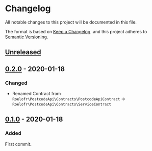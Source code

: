 # Changelog
All notable changes to this project will be documented in this file.

The format is based on [Keep a Changelog](https://keepachangelog.com/en/1.0.0/),
and this project adheres to [Semantic Versioning](https://semver.org/spec/v2.0.0.html).

## [Unreleased]

## [0.2.0] - 2020-01-18

### Changed
- Renamed Contract from `Roelofr\PostcodeApi\Contracts\PostcodeApiContract` →
  `Roelofr\PostcodeApi\Contracts\ServiceContract`

## [0.1.0] - 2020-01-18

### Added
First commit.

[Unreleased]: https://github.com/roelofr/postcode-api/compare/v0.2.0...HEAD
[0.2.0]: https://github.com/roelofr/postcode-api/compare/v0.1.0...v0.2.0
[0.1.0]: https://github.com/roelofr/postcode-api/releases/tag/v0.1.0
